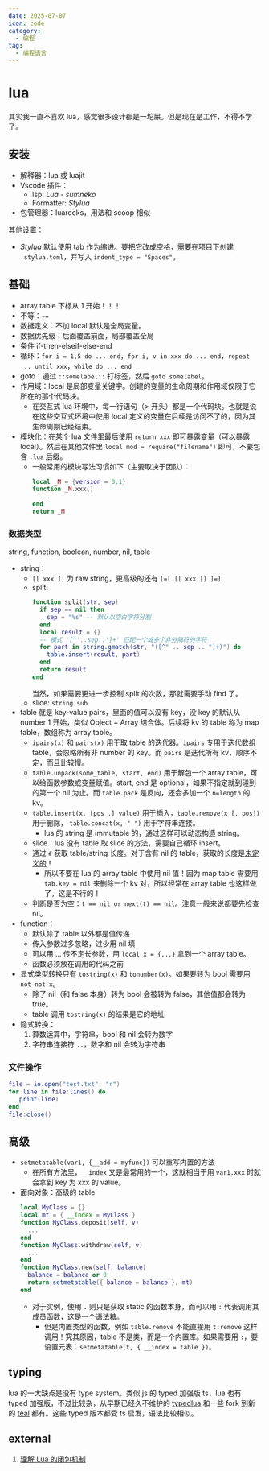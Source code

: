```yaml
---
date: 2025-07-07
icon: code
category:
  - 编程
tag:
  - 编程语言
---
```


# lua

其实我一直不喜欢 lua，感觉很多设计都是一坨屎。但是现在是工作，不得不学了。

## 安装

- 解释器：lua 或 luajit
- Vscode 插件：
  - lsp: _Lua - sumneko_
  - Formatter: _Stylua_
- 包管理器：luarocks，用法和 scoop 相似

其他设置：

- _Stylua_ 默认使用 tab 作为缩进。要把它改成空格，[需要](https://github.com/JohnnyMorganz/StyLua#configuring-runtime-syntax-selection)在项目下创建 `.stylua.toml`，并写入 `indent_type = "Spaces"`。

## 基础

- array table 下标从 1 开始！！！
- 不等：`~=`
- 数据定义：不加 local 默认是全局变量。
- 数据优先级：后面覆盖前面，局部覆盖全局
- 条件 if-then-elseif-else-end
- 循环：`for i = 1,5 do ... end`，`for i, v in xxx do ... end`，`repeat ... until xxx`，`while do ... end`
- goto：通过 `::somelabel::` 打标签，然后 `goto somelabel`。
- 作用域：local 是局部变量关键字。创建的变量的生命周期和作用域仅限于它所在的那个代码块。
  - 在交互式 lua 环境中，每一行语句（> 开头）都是一个代码块。也就是说在这些交互式环境中使用 local 定义的变量在后续是访问不了的，因为其生命周期已经结束。
- 模块化：在某个 lua 文件里最后使用 `return xxx` 即可暴露变量（可以暴露 local）。然后在其他文件里 `local mod = require("filename")` 即可，不要包含 `.lua` 后缀。
  - 一般常用的模块写法习惯如下（主要取决于团队）：
    ```lua
    local _M = {version = 0.1}
    function _M.xxx()
      ...
    end
    return _M
    ```

### 数据类型

string, function, boolean, number, nil, table

- string：
  - `[[ xxx ]]` 为 raw string，更高级的还有 `[=[ [[ xxx ]] ]=]`
  - split:
    ```lua
    function split(str, sep)
      if sep == nil then
        sep = "%s" -- 默认以空白字符分割
      end
      local result = {}
      -- 模式 '[^'..sep..']+' 匹配一个或多个非分隔符的字符
      for part in string.gmatch(str, "([^" .. sep .. "]+)") do
        table.insert(result, part)
      end
      return result
    end
    ```
    当然，如果需要更进一步控制 split 的次数，那就需要手动 find 了。
  - slice: `string.sub`
- table 就是 key-value pairs，里面的值可以没有 key，没 key 的默认从 number 1 开始，类似 Object + Array 结合体。后续将 kv 的 table 称为 map table，数组称为 array table。
  - `ipairs(x)` 和 `pairs(x)` 用于取 table 的迭代器。`ipairs` 专用于迭代数组 table，会忽略所有非 number 的 key。而 `pairs` 是迭代所有 kv，顺序不定，而且比较慢。
  - `table.unpack(some_table, start, end)` 用于解包一个 array table，可以给函数参数或变量赋值。start, end 是 optional，如果不指定就到碰到的第一个 nil 为止。而 `table.pack` 是反向，还会多加一个 `n=length` 的 kv。
  - `table.insert(x, [pos ,] value)` 用于插入，`table.remove(x [, pos])` 用于删除， `table.concat(x, " ")` 用于字符串连接。
    - lua 的 string 是 immutable 的，通过这样可以动态构造 string。
  - slice：lua 没有 table 取 slice 的方法，需要自己循环 insert。
  - 通过 `#` 获取 table/string 长度。对于含有 nil 的 table，获取的长度是[未定义的](https://www.runoob.com/w3cnote/lua-table-length.html)！
    - 所以不要在 lua 的 array table 中使用 nil 值！因为 map table 需要用 `tab.key = nil` 来删除一个 kv 对，所以经常在 array table 也这样做了，这是不行的！
  - 判断是否为空：`t == nil or next(t) == nil`。注意一般来说都要先检查 nil。
- function：
  - 默认除了 table 以外都是值传递
  - 传入参数过多忽略，过少用 nil 填
  - 可以用 ... 传不定长参数，用 `local x = {...}` 拿到一个 array table。
  - 函数必须放在调用的代码之前
- 显式类型转换只有 `tostring(x)` 和 `tonumber(x)`。如果要转为 bool 需要用 `not not x`。
  - 除了 nil（和 false 本身）转为 bool 会被转为 false，其他值都会转为 true。
  - table 调用 `tostring(x)` 的结果是它的地址
- 隐式转换：
  1. 算数运算中，字符串，bool 和 nil 会转为数字
  2. 字符串连接符 `..`，数字和 nil 会转为字符串

### 文件操作

```lua
file = io.open("test.txt", "r")
for line in file:lines() do
   print(line)
end
file:close()
```

## 高级

- `setmetatable(var1, {__add = myfunc})` 可以重写内置的方法
  - 在所有方法里，`__index` 又是最常用的一个，这就相当于用 `var1.xxx` 时就会拿到 key 为 xxx 的 value。
- 面向对象：高级的 table
  ```lua
  local MyClass = {}
  local mt = { __index = MyClass }
  function MyClass.deposit(self, v)
    ...
  end
  function MyClass.withdraw(self, v)
    ...
  end
  function MyClass.new(self, balance)
    balance = balance or 0
    return setmetatable({ balance = balance }, mt)
  end
  ```
  - 对于实例，使用 `.` 则只是获取 static 的函数本身，而可以用 `:` 代表调用其成员函数，这是一个语法糖。
    - 但是内置类型的函数，例如 `table.remove` 不能直接用 `t:remove` 这样调用！究其原因，table 不是类，而是一个内置库。如果需要用 `:`，要设置元表：`setmetatable(t, { __index = table })`。

## typing

lua 的一大缺点是没有 type system。类似 js 的 typed 加强版 ts，lua 也有 typed 加强版，不过比较杂，从早期已经久不维护的 [typedlua](https://github.com/andremm/typedlua) 和一些 fork 到新的 [teal](https://github.com/teal-language/tl) 都有。这些 typed 版本都受 ts 启发，语法比较相似。

## external

1. [理解 Lua 的闭包机制](https://zhuanlan.zhihu.com/p/494191824)
